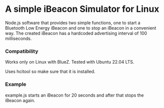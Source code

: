 # A simple iBeacon Simulator for Linux
Node.js software that provides two simple functions, one to start a Bluetooth Low Energy iBeacon and one to stop an iBeacon in a convenient way.
The created iBeacon has a hardcoded advertising interval of 100 milliseconds.

### Compatibility
Works only on Linux with BlueZ.
Tested with Ubuntu 22.04 LTS.

Uses hcitool so make sure that it is installed.

### Example
example.js starts an iBeacon for 20 seconds and after that stops the iBeacon again.
